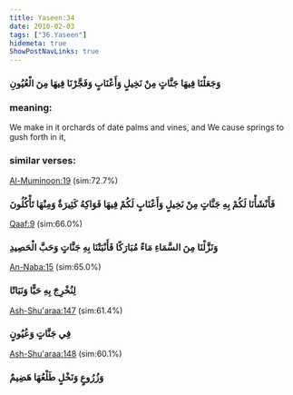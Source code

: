 ```yaml
---
title: Yaseen:34
date: 2010-02-03
tags: ["36.Yaseen"]
hidemeta: true 
ShowPostNavLinks: true 
---
```

### وَجَعَلْنَا فِيهَا جَنَّاتٍ مِنْ نَخِيلٍ وَأَعْنَابٍ وَفَجَّرْنَا فِيهَا مِنَ الْعُيُونِ
### meaning: 
We make in it orchards of date palms and vines, and We cause springs to gush forth in it,
### similar verses: 

[Al-Muminoon:19](/23/19) (sim:72.7%)

### فَأَنْشَأْنَا لَكُمْ بِهِ جَنَّاتٍ مِنْ نَخِيلٍ وَأَعْنَابٍ لَكُمْ فِيهَا فَوَاكِهُ كَثِيرَةٌ وَمِنْهَا تَأْكُلُونَ

[Qaaf:9](/50/9) (sim:66.0%)

### وَنَزَّلْنَا مِنَ السَّمَاءِ مَاءً مُبَارَكًا فَأَنْبَتْنَا بِهِ جَنَّاتٍ وَحَبَّ الْحَصِيدِ

[An-Naba:15](/78/15) (sim:65.0%)

### لِنُخْرِجَ بِهِ حَبًّا وَنَبَاتًا

[Ash-Shu'araa:147](/26/147) (sim:61.4%)

### فِي جَنَّاتٍ وَعُيُونٍ

[Ash-Shu'araa:148](/26/148) (sim:60.1%)

### وَزُرُوعٍ وَنَخْلٍ طَلْعُهَا هَضِيمٌ

